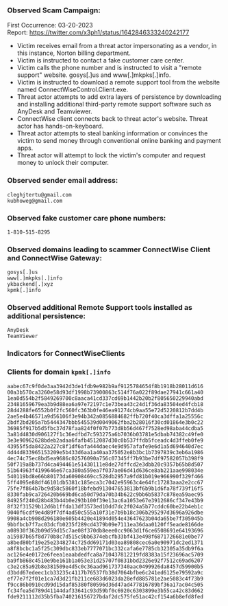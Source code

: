 ### Observed Scam Campaign:

First Occurrence: 03-20-2023  
Report: https://twitter.com/x3ph1/status/1642846333240242177  

- Victim receives email from a threat actor impersonating as a vendor, in this instance, Norton billing department.
- Victim is instructed to contact a fake customer care center.
- Victim calls the phone number and is instructed to visit a "remote support" website. gosys[.]us and www[.]mkpks[.]info.
- Victim is instructed to download a remote support tool from the website named ConnectWiseControl.Client.exe.
- Threat actor attempts to add extra layers of persistence by downloading and installing additional third-party remote support software such as AnyDesk and Teamviewer.
- ConnectWise client connects back to threat actor's website.  Threat actor has hands-on-keyboard.
- Threat actor attempts to steal banking information or convinces the victim to send money through conventional online banking and payment apps.
- Threat actor will attempt to lock the victim's computer and request money to unlock their computer.

### Observed sender email address:

```
cleghjtertu@gmail.com
kubhoweg@gmail.com
```
### Observed fake customer care phone numbers:

`1-810-515-8295`

### Observed domains leading to scammer ConnectWise Client and ConnectWise Gateway:

```
gosys[.]us
www[.]mkpks[.]info
ykbackend[.]xyz
kpmk[.]info
```

### Observed additional Remote Support tools installed as additional persistence:

```
AnyDesk
TeamViewer
```

### Indicators for ConnectWiseClients

### Clients for domain `kpmk[.]info`

```
aabec67c9f0de3aa3942d3de1fdb9e982b9af9125784654f8b1918b28011d616
00a3b570ca3260e58d93df1998b73900863c514f76a022f89dae27941c661a40
1ea0d554b2f5849269700c8aaca41cd337cd69b1442b20b2f805650229940abd
23481659679ea3b9d88ea6a97e72197c1e73bea43c24d1f36da83504ed4fcb18
28d4288fe6552b0f2fc560fc363b0fe46ea91274cb9aa55e72d5220812b7dd4b
2ae5e4b46571a9d56106f3e94b342a0856884682ffb720f40ca3dffa1a25556c
2bdf2bd205a7b5444347bbb545539d0049062fba2b28016f30cd01864e3b0c22
36985f917b5d5fbc37d78faa824f0f07b773d8b56d467f7528ed98aba44cdba5
3a81d4830d906127f1c36edfbd7c593275a6b7036b03781e5dbab74382c49fe0
3e3e90962628bdeb2adaa6fafb4512087d30c0b537ffdb5fceadc4d3ffeb0fe9
43955f5da8422a227c8f1df6afa444daec4e9d957afafe9e6d1a5d694640d7ec
4d44d833965153209e5b433d6aa1a40aa375052e8b3bc1b7397839c3eb6a1986
4ec74c75ec8bd5ea9686c02576090a756c07345ff7b93be7df97582057b398f9
50f719a8b737d4ca494461e51430111e8de27dffcd2e3dbb20c9357b65b8d507
51b64963f4199646e67ca380a559ea7f037ae06d41d636ce8ab221aae998034e
540119bd8e66b80173da60908469cc528db2957a9fd81b019e966990f329f466
5ff4095e88df46101db5381c185eca3c7042e95963c4e64fc17283aaa2e2cc67
75fe7f864b7bc9d58c5860f18bfebd913047653813bf6b9b1d6fa78f739f16f5
8330fab9ca726420b669bd6ca50d79da70b34b622c9bb6b5837c878ea59aec95
84925f240d28b483b44b0e293b100f39e13ac6a1053e67e3912686cf347e43b9
8f32f31529b12d6b1ffda13df3573ed10dd7dc2f024a5b77cddc60be22b4eb1c
9040f6cdf9e4d89f7df4ad50c555a10f31e7b9b18c306b295297d3696a926dbe
9908a4cb908d296180e605b4420e41894d054e43647623b04da65be7f305045b
9bbfbcb7f7ac03dcfb0235f289cd4379b09e7111ea36daa0120ff5eade8166de
a08930f362b09d59d15c7ae08f370db8eee0cc9063d1f6ce6508691e64193696
a15987b65f8d770b8c7d515c9bb6374ebcfb33bf413e498f6871726681e0be77
a8bed80bf19e25e2348274c725dd69171d03ea89808cec6a0e90971dc2ed1371
a8f8bcbc1a5f25c309dbc833eb7777071bc332cafa6e7785cb32305a35db9f6a
ac126e4e0172e6feea1eaabdedfca8a710437812219fd8383a15f23696ac5709
ba9fb868c4510e9be161b1a053e31d25707f0831bbd2326e92f7512c69ad6207
c3e2c85a92b8e381509e4d5c0c36aad961737340aac0499926da8457d59900b5
d3bdd67edeec1cb33235c4117b76537fb38d7064bfbe6c241ed6125e79592a9c
ef77e7f2f01e1ca7d3d21fb211ce683d6023da28efd885781e2ae5083c4f73b9
f9cc86b0910cd99d15daf85380f80596d36d47ad477816789bf36a17ac04c505
fc34fea5d789d41144daf33641c93d59bf0c6920c6303899e3b55ca42c83d662
fde9211112d35b5fba740216156727bdaf2dc575fe51ac42cf154a6b8efd8fed
```
